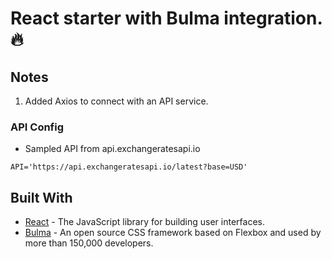 # React starter with Bulma integration. :fire:


## Notes
1. Added Axios to connect with an API service.

### API Config
* Sampled API from api.exchangeratesapi.io
~~~~
API='https://api.exchangeratesapi.io/latest?base=USD'
~~~~

## Built With

* [React](https://reactjs.org) - The JavaScript library for building user interfaces.
* [Bulma](https://bulma.io/) - An open source CSS framework based on Flexbox and used by more than 150,000 developers.